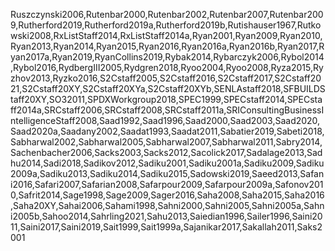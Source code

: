 Ruszczynski2006,Rutenbar2000,Rutenbar2002,Rutenbar2007,Rutenbar2009,Rutherford2019,Rutherford2019a,Rutherford2019b,Rutishauser1967,Rutkowski2008,RxListStaff2014,RxListStaff2014a,Ryan2001,Ryan2009,Ryan2010,Ryan2013,Ryan2014,Ryan2015,Ryan2016,Ryan2016a,Ryan2016b,Ryan2017,Ryan2017a,Ryan2019,RyanCollins2019,Rybak2014,Rybarczyk2006,Rybol2014,Rybol2016,RydbergIII2005,Rydgren2018,Ryoo2004,Ryoo2008,Ryza2015,Ryzhov2013,Ryzko2016,S2Cstaff2005,S2Cstaff2016,S2Cstaff2017,S2Cstaff2021,S2Cstaff20XY,S2Cstaff20XYa,S2Cstaff20XYb,SENLAstaff2018,SFBUILDStaff20XY,SO32011,SPDXWorkgroup2018,SPEC1999,SPECstaff2014,SPECstaff2014a,SRCstaff2006,SRCstaff2008,SRCstaff2011a,SRIConsultingBusinessIntelligenceStaff2008,Saad1992,Saad1996,Saad2000,Saad2003,Saad2020,Saad2020a,Saadany2002,Saadat1993,Saadat2011,Sabatier2019,Sabeti2018,Sabharwal2002,Sabharwal2005,Sabharwal2007,Sabharwal2011,Sabry2014,Sachenbacher2006,Sacks2003,Sacks2012,Sacolick2017,Sadalage2013,Sadhu2014,Sadi2018,Sadikov2012,Sadiku2001,Sadiku2001a,Sadiku2009,Sadiku2009a,Sadiku2013,Sadiku2014,Sadiku2015,Sadowski2019,Saeed2013,Safani2016,Safari2007,Safarian2008,Safarpour2009,Safarpour2009a,Safonov2010,Safrit2014,Sage1998,Sage2009,Sager2016,Saha2008,Saha2015,Saha2016,Saha20XY,Sahai2006,Sahami1998,Sahni2000,Sahni2005,Sahni2005a,Sahni2005b,Sahoo2014,Sahrling2021,Sahu2013,Saiedian1996,Sailer1996,Saini2011,Saini2017,Saini2019,Sait1999,Sait1999a,Sajanikar2017,Sakallah2011,Saks2001
